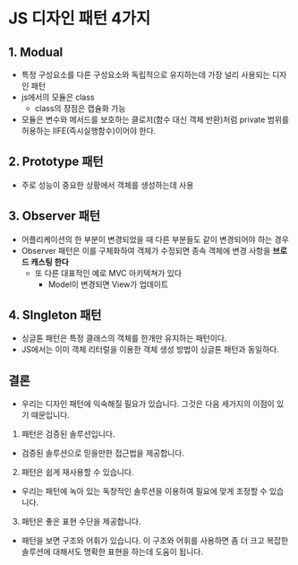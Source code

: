 # JS 디자인 패턴 4가지

## 1. Modual
- 특정 구성요소를 다른 구성요소와 독립적으로 유지하는데 가장 널리 사용되는 디자인 패턴
- js에서의 모듈은 class
    - class의 장점은 캡슐화 가능
- 모듈은 변수와 메서드를 보호하는 클로저(함수 대신 객체 반환)처럼 private 범위를 허용하는 IIFE(즉시실행함수)이어야 한다.

## 2. Prototype 패턴
- 주로 성능이 중요한 상황에서 객체를 생성하는데 사용

## 3. Observer 패턴
- 어플리케이션의 한 부분이 변경되었을 때 다른 부분들도 같이 변경되어야 하는 경우
- Observer 패턴은 이를 구체화하여 객체가 수정되면 종속 객체에 변경 사항을 **브로드 캐스팅 한다**
    - 또 다른 대표적인 예로 MVC 아키텍쳐가 있다
        - Model이 변경되면 View가 업데이트

## 4. SIngleton 패턴
- 싱글톤 패턴은 특정 클래스의 객체를 한개만 유지하는 패턴이다.
- JS에서는 이미 객체 리터럴을 이용한 객체 생성 방법이 싱글톤 패턴과 동일하다.

 ## 결론
- 우리는  디자인 패턴에 익숙해질 필요가 있습니다. 그것은 다음 세가지의 이점이 있기 때문입니다.

1. 패턴은 검증된 솔루션입니다.

- 검증된 솔루션으로 믿을만한 접근법을 제공합니다.

2. 패턴은 쉽게 재사용할 수 있습니다.

- 우리는 패턴에 녹아 있는 독창적인 솔루션을 이용하여 필요에 맞게 조정할 수 있습니다.

3. 패턴은 좋은 표현 수단을 제공합니다.

- 패턴을 보면 구조와 어휘가 있습니다. 이 구조와 어휘를 사용하면 좀 더 크고 복잡한 솔루션에 대해서도 명확한 표현을 하는데 도움이 됩니다.